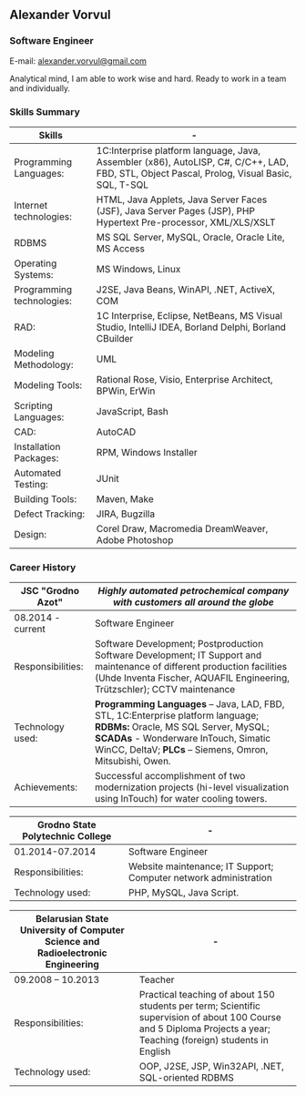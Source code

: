 ## Alexander Vorvul
### Software Engineer

E-mail: alexander.vorvul@gmail.com 

Analytical mind, I am able to work wise and hard. Ready to work in a team and individually.

### Skills Summary 

Skills | - 
------------ | -------------
Programming Languages: | 1C:Interprise platform language, Java, Assembler (x86), AutoLISP, C#, C/C++, LAD, FBD, STL, Object Pascal, Prolog, Visual Basic, SQL, T-SQL
Internet technologies: | HTML, Java Applets, Java Server Faces (JSF), Java Server Pages (JSP), PHP Hypertext Pre-processor, XML/XLS/XSLT
RDBMS | MS SQL Server, MySQL, Oracle, Oracle Lite, MS Access
Operating Systems: | MS Windows, Linux
Programming technologies: | J2SE, Java Beans, WinAPI, .NET, ActiveX, COM
RAD: | 1C Interprise, Eclipse, NetBeans, MS Visual Studio, IntelliJ IDEA, Borland Delphi, Borland CBuilder
Modeling Methodology: | UML
Modeling Tools: | Rational Rose, Visio, Enterprise Architect, BPWin, ErWin
Scripting Languages: | JavaScript, Bash
CAD: | AutoCAD
Installation Packages: | RPM, Windows Installer
Automated Testing: | JUnit
Building Tools: | Maven, Make
Defect Tracking: | JIRA, Bugzilla
Design: | Corel Draw, Macromedia DreamWeaver, Adobe Photoshop

### Career History

**JSC "Grodno Azot"** | *Highly automated petrochemical company with customers all around the globe*
------------ | -------------
08.2014 - current | Software Engineer
Responsibilities: | Software Development; Postproduction Software Development; IT Support and maintenance of different production facilities (Uhde Inventa Fischer, AQUAFIL Engineering, Trützschler); CCTV maintenance
Technology used: | **Programming Languages** – Java, LAD, FBD, STL, 1C:Enterprise platform language; **RDBMs:** Oracle, MS SQL Server, MySQL; **SCADAs** - Wonderware InTouch, Simatic WinCC,  DeltaV; **PLCs** – Siemens, Omron, Mitsubishi, Owen.
Achievements: |  Successful accomplishment of two modernization projects (hi-level visualization using InTouch) for water cooling towers. 

**Grodno State Polytechnic College** | -
------------ | -------------
01.2014-07.2014 | Software Engineer
Responsibilities: | Website maintenance; IT Support; Computer network administration
Technology used: | PHP, MySQL, Java Script.

**Belarusian State University of Computer Science and Radioelectronic Engineering** | - 
------------ | -------------
09.2008 – 10.2013 | Teacher
Responsibilities: | Practical teaching of about 150 students per term; Scientific supervision of about 100 Course and 5 Diploma Projects a year; Teaching (foreign) students in English
Technology used: | OOP, J2SE, JSP, Win32API, .NET, SQL-oriented RDBMS 
